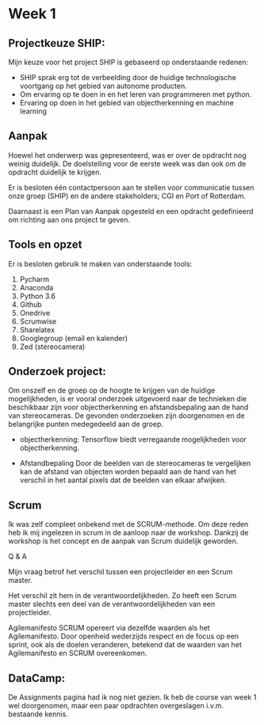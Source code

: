 # Week 1

## Projectkeuze SHIP:

Mijn keuze voor het project SHIP is gebaseerd op onderstaande redenen:
- SHIP sprak erg tot de verbeelding door de huidige technologische voortgang op het gebied van autonome producten.
- Om ervaring op te doen in en het leren van programmeren met python.
- Ervaring op doen in het gebied van objectherkenning en machine learning

## Aanpak
Hoewel het onderwerp was gepresenteerd, was er over de opdracht nog weinig duidelijk. De doelstelling voor de eerste week was dan ook om de opdracht duidelijk te krijgen.

Er is besloten één contactpersoon aan te stellen voor communicatie tussen onze groep (SHIP) en de andere stakeholders; CGI en Port of Rotterdam.

Daarnaast is een Plan van Aanpak opgesteld en een opdracht gedefinieerd om richting aan ons project te geven.

## Tools en opzet
Er is besloten gebruik te maken van onderstaande tools:
1. Pycharm
2. Anaconda
3. Python 3.6
4. Github
5. Onedrive
6. Scrumwise
7. Sharelatex
8. Googlegroup (email en kalender)
9. Zed (stereocamera)

## Onderzoek project:

Om onszelf en de groep op de hoogte te krijgen van de huidige mogelijkheden, is er vooral onderzoek uitgevoerd naar de technieken die beschikbaar zijn voor objectherkenning en afstandsbepaling aan de hand van stereocameras.
De gevonden onderzoeken zijn doorgenomen en de belangrijke punten medegedeeld aan de groep.

- objectherkenning:
Tensorflow biedt verregaande mogelijkheden voor objectherkenning.

- Afstandbepaling
Door de beelden van de stereocameras te vergelijken kan de afstand van objecten worden bepaald aan de hand van het verschil in het aantal pixels dat de beelden van elkaar afwijken.

## Scrum
Ik was zelf compleet onbekend met de SCRUM-methode. Om deze reden heb ik mij ingelezen in scrum in de aanloop naar de workshop. Dankzij de workshop is het concept en de aanpak van Scrum duidelijk geworden.

Q & A

Mijn vraag betrof het verschil tussen een projectleider en een Scrum master.

Het verschil zit hem in de verantwoordelijkheden. Zo heeft een Scrum master slechts een deel van de verantwoordelijkheden van een projectleider.

Agilemanifesto
SCRUM opereert via dezelfde waarden als het Agilemanifesto. Door openheid wederzijds respect en de focus op een sprint, ook als de doelen veranderen, betekend dat de waarden van het Agilemanifesto en SCRUM overeenkomen.
	
## DataCamp:
De Assignments pagina had ik nog niet gezien. Ik heb de course van week 1 wel doorgenomen, maar een paar opdrachten overgeslagen i.v.m. bestaande kennis.
